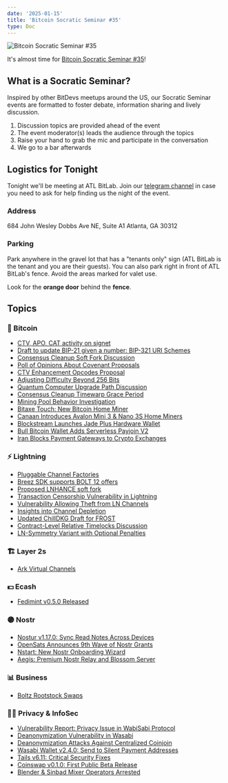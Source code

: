 ```yaml
---
date: '2025-01-15'
title: 'Bitcoin Socratic Seminar #35'
type: Doc
---
```


![Bitcoin Socratic Seminar #35](/bitcoin-socratic-seminar-35.jpg)

It's almost time for <a href="https://www.meetup.com/atlantabitdevs/">Bitcoin Socratic Seminar #35</a>!

## What is a Socratic Seminar?

Inspired by other BitDevs meetups around the US, our Socratic Seminar events are formatted to foster debate, information sharing and lively discussion.

1. Discussion topics are provided ahead of the event
2. The event moderator(s) leads the audience through the topics
3. Raise your hand to grab the mic and participate in the conversation
4. We go to a bar afterwards

## Logistics for Tonight

Tonight we'll be meeting at ATL BitLab. Join our <a href="https://atlantabitdevs.org/telegram/" target="_blank">telegram channel</a> in case you need to ask for help finding us the night of the event.

### Address

684 John Wesley Dobbs Ave NE,
Suite A1
Atlanta, GA 30312

### Parking

Park anywhere in the gravel lot that has a "tenants only" sign (ATL BitLab is the tenant and you are their guests). You can also park right in front of ATL BitLab's fence. Avoid the areas marked for valet use.

Look for the **orange door** behind the **fence**.

## Topics

### 🧡 Bitcoin

- [CTV, APO, CAT activity on signet](https://delvingbitcoin.org/t/ctv-apo-cat-activity-on-signet/1257/3)
- [Draft to update BIP-21 given a number: BIP-321 URI Schemes](https://github.com/bitcoin/bips/pull/1555)
- [Consensus Cleanup Soft Fork Discussion](https://bitcoinops.org/en/newsletters/2024/12/06/#continued-discussion-about-consensus-cleanup-soft-fork-proposal)
- [Poll of Opinions About Covenant Proposals](https://bitcoinops.org/en/newsletters/2024/12/13/#poll-of-opinions-about-covenant-proposals)
- [CTV Enhancement Opcodes Proposal](https://bitcoinops.org/en/newsletters/2025/01/03/#ctv-enhancement-opcodes)
- [Adjusting Difficulty Beyond 256 Bits](https://bitcoinops.org/en/newsletters/2025/01/03/#adjusting-difficulty-beyond-256-bits)
- [Quantum Computer Upgrade Path Discussion](https://bitcoinops.org/en/newsletters/2025/01/03/#quantum-computer-upgrade-path)
- [Consensus Cleanup Timewarp Grace Period](https://bitcoinops.org/en/newsletters/2025/01/03/#consensus-cleanup-timewarp-grace-period)
- [Mining Pool Behavior Investigation](https://bitcoinops.org/en/newsletters/2025/01/10/#investigating-mining-pool-behavior-before-fixing-a-bitcoin-core-bug)
- [Bitaxe Touch: New Bitcoin Home Miner](https://www.nobsbitcoin.com/solo-satoshi-introduces-bitaxe-touch-bitcoin-home-miner/)
- [Canaan Introduces Avalon Mini 3 & Nano 3S Home Miners](https://www.nobsbitcoin.com/canaan-introduces-avalon-mini-3-nano-3s-bitcoin-home-miners-and-heaters/)
- [Blockstream Launches Jade Plus Hardware Wallet](https://www.nobsbitcoin.com/blockstream-launches-jade-plus-signing-device/)
- [Bull Bitcoin Wallet Adds Serverless Payjoin V2](https://www.nobsbitcoin.com/bull-bitcoin-wallet-v0-4-0/)
- [Iran Blocks Payment Gateways to Crypto Exchanges](https://www.nobsbitcoin.com/iran-central-bank-blocks-payment-gateways-to-cryptocurrency-exchanges-amid-currency-crisis/)

### ⚡️ Lightning

- [Pluggable Channel Factories](https://delvingbitcoin.org/t/pluggable-channel-factories/1252)
- [Breez SDK supports BOLT 12 offers](https://x.com/Breez_Tech/status/1861062792528187394)
- [Proposed LNHANCE soft fork](https://x.com/4moonsettler/status/1860658217983861233)
- [Transaction Censorship Vulnerability in Lightning](https://bitcoinops.org/en/newsletters/2024/12/06/#transaction-censorship-vulnerability)
- [Vulnerability Allowing Theft from LN Channels](https://bitcoinops.org/en/newsletters/2024/12/13/#vulnerability-allowing-theft-from-ln-channels-with-miner-assistance)
- [Insights into Channel Depletion](https://bitcoinops.org/en/newsletters/2024/12/13/#insights-into-channel-depletion)
- [Updated ChillDKG Draft for FROST](https://bitcoinops.org/en/newsletters/2025/01/03/#updated-chilldkg-draft)
- [Contract-Level Relative Timelocks Discussion](https://bitcoinops.org/en/newsletters/2025/01/10/#contract-level-relative-timelocks)
- [LN-Symmetry Variant with Optional Penalties](https://bitcoinops.org/en/newsletters/2025/01/10/#multiparty-ln-symmetry-variant-with-penalties-for-limiting-published-updates)

### 🏗️ Layer 2s

- [Ark Virtual Channels](https://x.com/arklabshq/status/1861457652699820520?s=46&t=Dt9SHmJA5VziK_PwYnJxSQ)

### 💵 Ecash

- [Fedimint v0.5.0 Released](https://www.nobsbitcoin.com/fedimint-v0-5-0/)

### 🟣 Nostr

- [Nostur v1.17.0: Sync Read Notes Across Devices](https://www.nobsbitcoin.com/nostur-v1-17-0/)
- [OpenSats Announces 9th Wave of Nostr Grants](https://www.nobsbitcoin.com/opensats-announces-9th-wave-of-nostr-grants/)
- [Nstart: New Nostr Onboarding Wizard](https://www.nobsbitcoin.com/nstart-nostr-onboarding-wizard/)
- [Aegis: Premium Nostr Relay and Blossom Server](https://www.nobsbitcoin.com/aegis-premium-nostr-relay-and-blossom-server/)

### 📊 Business

- [Boltz Rootstock Swaps](https://blog.boltz.exchange/p/hello-rootstock-swaps)

### 🕵️‍♂️ Privacy & InfoSec

- [Vulnerability Report: Privacy Issue in WabiSabi Protocol](https://github.com/GingerPrivacy/GingerWallet/discussions/116)
- [Deanonymization Vulnerability in Wasabi](https://bitcoinops.org/en/newsletters/2024/12/13/#deanonymization-vulnerability-affecting-wasabi-and-related-software)
- [Deanonymization Attacks Against Centralized Coinjoin](https://bitcoinops.org/en/newsletters/2025/01/03/#deanonymization-attacks-against-centralized-coinjoin)
- [Wasabi Wallet v2.4.0: Send to Silent Payment Addresses](https://www.nobsbitcoin.com/wasabi-wallet-v2-4-0/)
- [Tails v6.11: Critical Security Fixes](https://www.nobsbitcoin.com/tails-v6-11/)
- [Coinswap v0.1.0: First Public Beta Release](https://www.nobsbitcoin.com/coinswap-v0-1-0/)
- [Blender & Sinbad Mixer Operators Arrested](https://www.nobsbitcoin.com/operators-of-blender-and-sinbad-mixers-2/)
